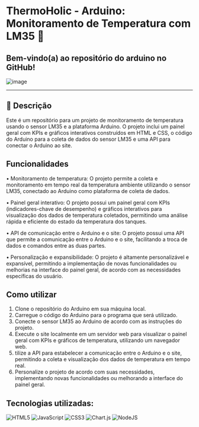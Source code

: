 # ThermoHolic - Arduino: Monitoramento de Temperatura com LM35 :beers:
## Bem-vindo(a) ao repositório do arduino no GitHub! 
![image](https://user-images.githubusercontent.com/126488672/233811468-c6c347f2-9843-428f-a45d-6c5fd5f7b614.png)
______________________________________________________________________________________________________________________________________________________
## :beer: Descrição

Este é um repositório para um projeto de monitoramento de temperatura usando o sensor LM35 e a plataforma Arduino. O projeto inclui um painel geral com KPIs e gráficos interativos construídos em HTML e CSS, o código do Arduino para a coleta de dados do sensor LM35 e uma API para conectar o Arduino ao site.

## Funcionalidades 
• Monitoramento de temperatura: O projeto permite a coleta e monitoramento em tempo real da temperatura ambiente utilizando o sensor LM35, conectado ao Arduino como plataforma de coleta de dados.

• Painel geral interativo: O projeto possui um painel geral com KPIs (indicadores-chave de desempenho) e gráficos interativos para visualização dos dados de temperatura coletados, permitindo uma análise rápida e eficiente do estado da temperatura dos tanques.

• API de comunicação entre o Arduino e o site: O projeto possui uma API que permite a comunicação entre o Arduino e o site, facilitando a troca de dados e comandos entre as duas partes.

• Personalização e expansibilidade: O projeto é altamente personalizável e expansível, permitindo a implementação de novas funcionalidades ou melhorias na interface do painel geral, de acordo com as necessidades específicas do usuário.

## Como utilizar
1. Clone o repositório do Arduino em sua máquina local.
2. Carregue o código do Arduino para o programa que será utilizado.
3. Conecte o sensor LM35 ao Arduino de acordo com as instruções do projeto.
4. Execute o site localmente em um servidor web para visualizar o painel geral com KPIs e gráficos de temperatura, utilizando um navegador web.
5. tilize a API para estabelecer a comunicação entre o Arduino e o site, permitindo a coleta e visualização dos dados de temperatura em tempo real.
6. Personalize o projeto de acordo com suas necessidades, implementando novas funcionalidades ou melhorando a interface do painel geral.

## Tecnologias utilizadas:
![HTML5](https://img.shields.io/badge/html5-%23E34F26.svg?style=for-the-badge&logo=html5&logoColor=white)
![JavaScript](https://img.shields.io/badge/javascript-%23323330.svg?style=for-the-badge&logo=javascript&logoColor=%23F7DF1E)
![CSS3](https://img.shields.io/badge/css3-%231572B6.svg?style=for-the-badge&logo=css3&logoColor=white)
![Chart.js](https://img.shields.io/badge/chart.js-F5788D.svg?style=for-the-badge&logo=chart.js&logoColor=white)
![NodeJS](https://img.shields.io/badge/node.js-6DA55F?style=for-the-badge&logo=node.js&logoColor=white)
